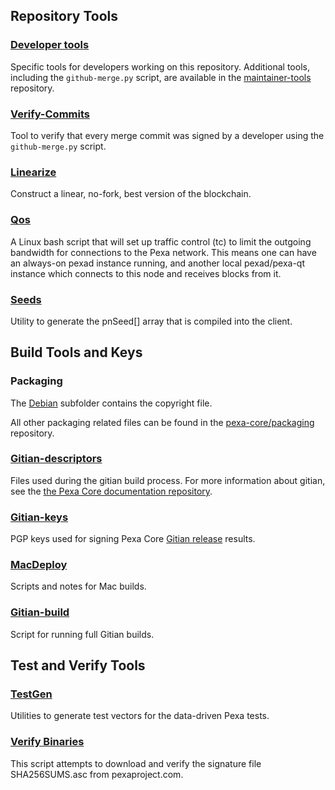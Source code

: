 Repository Tools
---------------------

### [Developer tools](/contrib/devtools) ###
Specific tools for developers working on this repository.
Additional tools, including the `github-merge.py` script, are available in the [maintainer-tools](https://github.com/pexa-core/pexa-maintainer-tools) repository.

### [Verify-Commits](/contrib/verify-commits) ###
Tool to verify that every merge commit was signed by a developer using the `github-merge.py` script.

### [Linearize](/contrib/linearize) ###
Construct a linear, no-fork, best version of the blockchain.

### [Qos](/contrib/qos) ###

A Linux bash script that will set up traffic control (tc) to limit the outgoing bandwidth for connections to the Pexa network. This means one can have an always-on pexad instance running, and another local pexad/pexa-qt instance which connects to this node and receives blocks from it.

### [Seeds](/contrib/seeds) ###
Utility to generate the pnSeed[] array that is compiled into the client.

Build Tools and Keys
---------------------

### Packaging ###
The [Debian](/contrib/debian) subfolder contains the copyright file.

All other packaging related files can be found in the [pexa-core/packaging](https://github.com/pexa-core/packaging) repository.

### [Gitian-descriptors](/contrib/gitian-descriptors) ###
Files used during the gitian build process. For more information about gitian, see the [the Pexa Core documentation repository](https://github.com/pexa-core/docs).

### [Gitian-keys](/contrib/gitian-keys)
PGP keys used for signing Pexa Core [Gitian release](/doc/release-process.md) results.

### [MacDeploy](/contrib/macdeploy) ###
Scripts and notes for Mac builds.

### [Gitian-build](/contrib/gitian-build.py) ###
Script for running full Gitian builds.

Test and Verify Tools
---------------------

### [TestGen](/contrib/testgen) ###
Utilities to generate test vectors for the data-driven Pexa tests.

### [Verify Binaries](/contrib/verifybinaries) ###
This script attempts to download and verify the signature file SHA256SUMS.asc from pexaproject.com.
